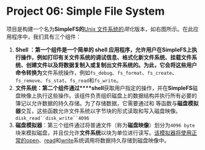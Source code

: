 # Project 06: Simple File System

项目是构建一个名为**SimpleFS的**[Unix 文件系统的](https://en.wikipedia.org/wiki/Unix_File_System)*简化*版本，如右图所示。在此应用程序中，我们具有三个组件：

1.  **Shell ：第一个组件是一个简单的 shell 应用程序，允许用户在SimpleFS上执行操作，例如打印有关文件系统的调试信息、格式化新文件系统、挂载文件系统、创建文件以及将数据复制入或复制出文件系统的。为此，它会将这些用户命令转换为**文件系统操作，例如`fs_debug`、`fs_format`、`fs_create`、 `fs_remove`、`fs_stat`、`fs_read`和`fs_write`。
2.  **文件系统：第二个组件通过****shell**获取用户指定的操作，并在**SimpleFS**磁盘映像上执行这些操作。该组件负责组织磁盘上的数据结构并执行所有必要的簿记以允许数据的持久存储。为了存储数据，它需要通过和 等函数与**磁盘模拟器**交互，这些函数允许文件系统以字节块的形式读取和写入磁盘映像。`disk_read``disk_write``4096`
3.  **磁盘模拟器**：第三个组件通过将普通文件（称为**磁盘映像**）划分为`4096 byte`块来模拟磁盘，并且仅允许**文件系统**以块为单位进行读写。[该模拟器将使用正常的open](http://man7.org/linux/man-pages/man2/open.2.html)、[read](http://man7.org/linux/man-pages/man2/read.2.html)和[write](http://man7.org/linux/man-pages/man2/write.2.html)系统调用将数据持久存储到磁盘映像中。
